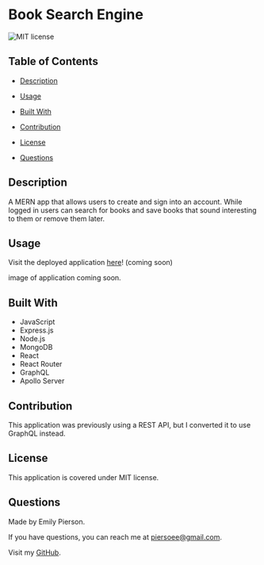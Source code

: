 # Book Search Engine
![MIT license](https://img.shields.io/badge/license-MIT-yellow)

## Table of Contents 

* [Description](#description)

* [Usage](#usage)

* [Built With](#built-with)

* [Contribution](#contribution)

* [License](#license)

* [Questions](#questions)

## Description 
A MERN app that allows users to create and sign into an account. While logged in users can search for books and save books that sound interesting to them or remove them later. 

## Usage
Visit the deployed application [here]( link )! (coming soon)

image of application coming soon.
<!-- ![The Book Search Engine website.](/client/public/deep-thoughts.png) -->

## Built With
* JavaScript
* Express.js
* Node.js
* MongoDB
* React
* React Router
* GraphQL
* Apollo Server

## Contribution
This application was previously using a REST API, but I converted it to use GraphQL instead.

## License
This application is covered under MIT license.

## Questions
Made by Emily Pierson.

If you have questions, you can reach me at piersoee@gmail.com. 

Visit my [GitHub](https://github.com/emilypier).